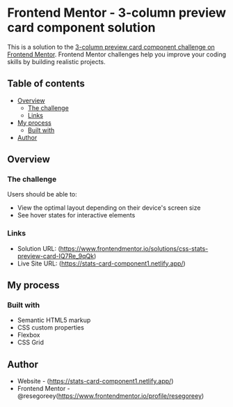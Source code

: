 # Frontend Mentor - 3-column preview card component solution

This is a solution to the [3-column preview card component challenge on Frontend Mentor](https://www.frontendmentor.io/challenges/3column-preview-card-component-pH92eAR2-). Frontend Mentor challenges help you improve your coding skills by building realistic projects.

## Table of contents

- [Overview](#overview)
  - [The challenge](#the-challenge)
  - [Links](#links)
- [My process](#my-process)
  - [Built with](#built-with)
- [Author](#author)

## Overview

### The challenge

Users should be able to:

- View the optimal layout depending on their device's screen size
- See hover states for interactive elements

### Links

- Solution URL: (https://www.frontendmentor.io/solutions/css-stats-preview-card-IQ7Re_9qQk)
- Live Site URL: (https://stats-card-component1.netlify.app/)

## My process

### Built with

- Semantic HTML5 markup
- CSS custom properties
- Flexbox
- CSS Grid

## Author

- Website - (https://stats-card-component1.netlify.app/)
- Frontend Mentor - @resegoreey(https://www.frontendmentor.io/profile/resegoreey)
